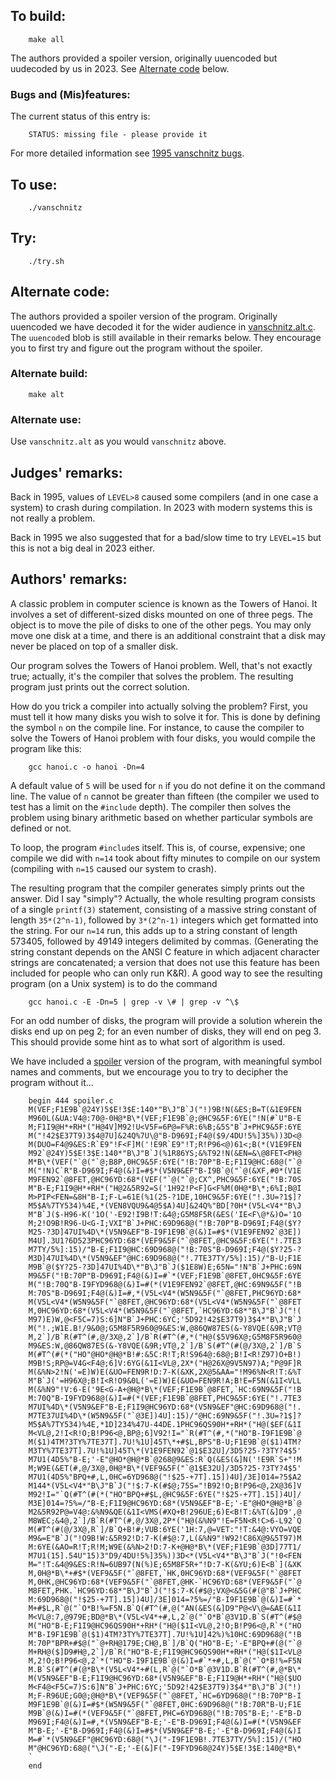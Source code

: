 ## To build:

``` <!---sh-->
    make all
```

The authors provided a spoiler version, originally uuencoded but uudecoded by us
in 2023. See [Alternate code](#alternate-code) below.


### Bugs and (Mis)features:

The current status of this entry is:

```
    STATUS: missing file - please provide it
```

For more detailed information see [1995 vanschnitz bugs](../../bugs.html#1995_vanschnitz).


## To use:

``` <!---sh-->
    ./vanschnitz
```


## Try:

``` <!---sh-->
    ./try.sh
```


## Alternate code:

The authors provided a spoiler version of the program. Originally uuencoded we
have decoded it for the wider audience in [vanschnitz.alt.c](%%REPO_URL%%/1995/vanschnitz/vanschnitz.alt.c). The
`uuencode`d blob is still available in their remarks below. They encourage you
to first try and figure out the program without the spoiler.


### Alternate build:

``` <!---sh-->
    make alt
```


### Alternate use:

Use `vanschnitz.alt` as you would `vanschnitz` above.


## Judges' remarks:

Back in 1995, values of `LEVEL>8` caused some compilers (and in one case a
system) to crash during compilation. In 2023 with modern systems this is not
really a problem.

Back in 1995 we also suggested that for a bad/slow time to try `LEVEL=15` but
this is not a big deal in 2023 either.


## Authors' remarks:

A classic problem in computer science is known as the Towers
of Hanoi.  It involves a set of different-sized disks mounted
on one of three pegs.  The object is to move the pile of disks
to one of the other pegs.  You may only move one disk at a
time, and there is an additional constraint that a disk may
never be placed on top of a smaller disk.

Our program solves the Towers of Hanoi problem.  Well, that's
not exactly true; actually, it's the compiler that solves the
problem.  The resulting program just prints out the correct
solution.

How do you trick a compiler into actually solving the problem?
First, you must tell it how many disks you wish to solve it
for.  This is done by defining the symbol `n` on the compile
line.  For instance, to cause the compiler to solve the Towers
of Hanoi problem with four disks, you would compile the program
like this:

``` <!---sh-->
    gcc hanoi.c -o hanoi -Dn=4
```

A default value of `5` will be used for `n` if you do not define
it on the command line.  The value of `n` cannot be greater than
fifteen (the compiler we used to test has a limit on the `#include`
depth).  The compiler then solves the problem using binary
arithmetic based on whether particular symbols are defined or not.

To loop, the program `#include`s itself.  This is, of course, expensive; one
compile we did with `n=14` took about fifty minutes to compile on our system
(compiling with `n=15` caused our system to crash).

The resulting program that the compiler generates simply
prints out the answer.  Did I say "simply"?  Actually, the
whole resulting program consists of a single `printf(3)` statement,
consisting of a massive string constant of length `35*(2^n-1)`,
followed by `3*(2^n-1)` integers which get formatted into the
string.  For our `n=14` run, this adds up to a string constant
of length 573405, followed by 49149 integers delimited by
commas.  (Generating the string constant depends on the
ANSI C feature in which adjacent character strings are
concatenated; a version that does not use this feature has been
included for people who can only run K&R).  A good way to see
the resulting program (on a Unix system) is to do the command

``` <!---sh-->
    gcc hanoi.c -E -Dn=5 | grep -v \# | grep -v ^\$
```

For an odd number of disks, the program will provide a
solution wherein the disks end up on peg 2; for an even
number of disks, they will end on peg 3.  This should
provide some hint as to what sort of algorithm is used.

We have included a [spoiler](%%REPO_URL%%/1995/vanschnitz/spoiler.c) version of the program, with
meaningful symbol names and comments, but we encourage you
to try to decipher the program without it...

```
    begin 444 spoiler.c
    M(VEF;F1E9B`@24Y)5$E!3$E:140*"B\J"B`J("!)9B!N(&ES;B=T(&1E9FEN
    M960L(&UA:V4@:70@-0H@*B\*(VEF;F1E9B`@;@HC9&5F:6YE("!N(#`U"B-E
    M;F1I9@H*+RH*("H@4V]M92!U<V5F=6P@=F%R:6%B;&5S"B`J+PHC9&5F:6YE
    M("!42$E37T9)3$4@7U]&24Q%7U\@"B-D969I;F4@($9/4DU!5%]35%))3D<@
    M(DUO=F4@9&ES:R`E9"!F<F]M('!E9R`E9"!T;R!P96<@)61<;B(*(V1E9FEN
    M92`@24Y)5$E!3$E:140*"B\J"B`J(%1R86YS;&%T92!N(&EN=&\@8FET<PH@
    M*B\*(VEF("`@("`@;B8P,0HC9&5F:6YE("!B:70P"B-E;F1I9@HC:68@("`@
    M("!N)C`R"B-D969I;F4@(&)I=#$*(V5N9&EF"B-I9B`@("`@(&XF,#0*(V1E
    M9FEN92`@8FET,@HC96YD:68*(VEF("`@("`@;CX^,PHC9&5F:6YE("!B:70S
    M"B-E;F1I9@H*+RH*("H@2&5R92=S('1H92!P<F]G<F%M(0H@*B\*;6%I;B@I
    M>PIP<FEN=&8H"B-I;F-L=61E(%1(25-?1DE,10HC9&5F:6YE("!.3U=?1$]?
    M5$A%7TY534)%4E,*(VEN8VQU9&4@5$A)4U]&24Q%"BD[?0H*(V5L<V4*"B\J
    M"B`J($-H96-K('1O('-E92!I9B!T:&4@;G5M8F5R(&ES('IE<F\@*&)O='1O
    M;2!O9B!R96-U<G-I;VXI"B`J+PHC:69D968@("!B:70P"B-D969I;F4@($Y?
    M25-?3D]47UI%4D\*(V5N9&EF"B-I9F1E9B`@(&)I=#$*(V1E9FEN92`@3E])
    M4U].3U1?6D523PHC96YD:68*(VEF9&5F("`@8FET,@HC9&5F:6YE("!.7TE3
    M7TY/5%]:15)/"B-E;F1I9@HC:69D968@("!B:70S"B-D969I;F4@($Y?25-?
    M3D]47UI%4D\*(V5N9&EF"@HC:69D968@("!.7TE37TY/5%]:15)/"B-U;F1E
    M9B`@($Y?25-?3D]47UI%4D\*"B\J"B`J($1E8W)E;65N="!N"B`J+PHC:69N
    M9&5F("!B:70P"B-D969I;F4@(&)I=#`*(VEF;F1E9B`@8FET,0HC9&5F:6YE
    M("!B:70Q"B-I9FYD968@(&)I=#(*(V1E9FEN92`@8FET,@HC:69N9&5F("!B
    M:70S"B-D969I;F4@(&)I=#,*(V5L<V4*(W5N9&5F("`@8FET,PHC96YD:68*
    M(V5L<V4*(W5N9&5F("`@8FET,@HC96YD:68*(V5L<V4*(W5N9&5F("`@8FET
    M,0HC96YD:68*(V5L<V4*(W5N9&5F("`@8FET,`HC96YD:68*"B\J"B`J("!(
    M97)E)W,@<F5C=7)S:6]N"B`J+PHC:6YC;'5D92!42$E37T9)3$4*"B\J"B`J
    M("!.;W1E.B!/9&0@;G5M8F5R960@9&ES:W,@86QW87ES(&-Y8VQE(&9R;VT@
    M,2`]/B`R(#T^(#,@/3X@,2`]/B`R(#T^(#,*("H@($5V96X@;G5M8F5R960@
    M9&ES:W,@86QW87ES(&-Y8VQE(&9R;VT@,2`]/B`S(#T^(#(@/3X@,2`]/B`S
    M(#T^(#(*("HO"@HO*@H@*B!#:&5C:R!T;R!S964@:68@;B!I<R!Z97)O+B!)
    M9B!S;RP@=V4G<F4@;6]V:6YG(&1I<VL@,2X*("H@26X@9V5N97)A;"P@9F]R
    M(&%N>2!N('=E)W)E(&UO=FEN9R!D:7-K(&XK,2X@5&AA="!M96%N<R!T:&%T
    M"B`J('=H96X@;B!I<R!O9&0L('=E)W)E(&UO=FEN9R!A;B!E=F5N(&1I<VLL
    M(&%N9"!V:6-E('9E<G-A+@H@*B\*(VEF;F1E9B`@8FET,`HC:69N9&5F("!B
    M:70Q"B-I9FYD968@(&)I=#(*(VEF;F1E9B`@8FET,PHC9&5F:6YE("!.7TE3
    M7UI%4D\*(V5N9&EF"B-E;F1I9@HC96YD:68*(V5N9&EF"@HC:69D968@("!.
    M7TE37UI%4D\*(W5N9&5F("`@3E])4U]:15)/"@HC:69N9&5F("!.3U=?1$]?
    M5$A%7TY534)%4E,*1D]234%47U-44DE.1PHC96QS90H*+RH*("H@($EF(&1I
    M<VL@,2!I<R!O;B!P96<@,BP@;6]V92!I="`R(#T^(#,*("HO"B-I9F1E9B`@
    M($1)4TM?3TY%7TE37T].7U!%1U]45T\*+#$L,BPS"B-U;F1E9B`@($1)4TM?
    M3TY%7TE37T].7U!%1U]45T\*(V1E9FEN92`@1$E32U]/3D5?25-?3TY?4$5'
    M7U1(4D5%"B-E;'-E"@HO*@H@*B`@268@9&ES:R`Q(&ES(&]N('!E9R`S+"!M
    M;W9E(&ET(#,@/3X@,0H@*B\*(VEF9&5F("`@1$E32U]/3D5?25-?3TY?4$5'
    M7U1(4D5%"BPQ+#,L,0HC=6YD968@("!$25-+7T].15])4U]/3E]014=?5$A2
    M144*(V5L<V4*"B\J"B`J("!$:7-K(#$@;75S="!B92!O;B!P96<@,2X@36]V
    M92!I="`Q(#T^(#(*("HO"BPQ+#$L,@HC9&5F:6YE("!$25-+7T].15])4U]/
    M3E]014=?5%=/"B-E;F1I9@HC96YD:68*(V5N9&EF"B-E;'-E"@HO*@H@*B`@
    M2&5R92P@=V4@:&%N9&QE(&1I<VMS(#XQ+B!296UE;6)E<B!T:&%T(&]D9',@
    M8WEC;&4@,2`]/B`R(#T^(#,@/3X@,2P*("H@(&%N9"!E=F5N<R!C>6-L92`Q
    M(#T^(#(@/3X@,R`]/B`Q+B!#;VUB:6YE('1H:7,@=VET:"!T:&4@:VYO=VQE
    M9&=E"B`J("!O9B!W:&5R92!D:7-K(#$@:7,L(&%N9"!W92!C86X@9&5T97)M
    M:6YE(&AO=R!T;R!M;W9E(&%N>2!D:7-K+@H@*B\*(VEF;F1E9B`@3D]77T1/
    M7U1(15].54U"15)3"D9/4DU!5%]35%))3D<*(V5L<V4*"B\J"B`J("!0<FEN
    M="!T:&4@9&ES:R!N=6UB97(N(%)E;65M8F5R+"!D:7-K(&YU;6)E<B`](&XK
    M,0H@*B\*+#$*(VEF9&5F("`@8FET,`HK,0HC96YD:68*(VEF9&5F("`@8FET
    M,0HK,@HC96YD:68*(VEF9&5F("`@8FET,@HK-`HC96YD:68*(VEF9&5F("`@
    M8FET,PHK.`HC96YD:68*"B\J"B`J("!$:7-K(#$@;VX@<&5G(#(@"B`J+PHC
    M:69D968@("!$25-+7T].15])4U]/3E]014=?5%=/"B-I9F1E9B`@(&)I=#`*
    M+#$L,R`@("`O*B!%=F5N.B`Q(#T^(#,@("AN(&ES(&]D9"P@<V\@=&AE(&1I
    M<VL@:7,@979E;BD@*B\*(V5L<V4*+#,L,2`@("`O*B`@3V1D.B`S(#T^(#$@
    M("HO"B-E;F1I9@HC96QS90H*+RH*("H@($1I<VL@,2!O;B!P96<@,R`*("HO
    M"B-I9F1E9B`@($1)4TM?3TY%7TE37T].7U!%1U]42%)%10HC:69D968@("!B
    M:70P"BPR+#$@("`@+RH@179E;CH@,B`]/B`Q("HO"B-E;'-E"BPQ+#(@("`@
    M+RH@($]D9#H@,2`]/B`R("HO"B-E;F1I9@HC96QS90H*+RH*("H@($1I<VL@
    M,2!O;B!P96<@,2`*("HO"B-I9F1E9B`@(&)I=#`*+#,L,B`@("`O*B!%=F5N
    M.B`S(#T^(#(@*B\*(V5L<V4*+#(L,R`@("`O*B`@3V1D.B`R(#T^(#,@*B\*
    M(V5N9&EF"B-E;F1I9@HC96YD:68*(V5N9&EF"B-E;F1I9@H*+RH*("H@($UO
    M<F4@<F5C=7)S:6]N"B`J+PHC:6YC;'5D92!42$E37T9)3$4*"B\J"B`J("!)
    M;F-R96UE;G0@;@H@*B\*(VEF9&5F("`@8FET,`HC=6YD968@("!B:70P"B-I
    M9F1E9B`@(&)I=#$*(W5N9&5F("`@8FET,0HC:69D968@("!B:70R"B-U;F1E
    M9B`@(&)I=#(*(VEF9&5F("`@8FET,PHC=6YD968@("!B:70S"B-E;'-E"B-D
    M969I;F4@(&)I=#,*(V5N9&EF"B-E;'-E"B-D969I;F4@(&)I=#(*(V5N9&EF
    M"B-E;'-E"B-D969I;F4@(&)I=#$*(V5N9&EF"B-E;'-E"B-D969I;F4@(&)I
    M=#`*(V5N9&EF"@HC96YD:68@("\J("-I9F1E9B!.7TE37TY/5%]:15)/("HO
    M"@HC96YD:68@("\J("-E;'-E(&]F("-I9FYD968@24Y)5$E!3$E:140@*B\*
    `
    end
```


<!--

    Copyright © 1984-2024 by Landon Curt Noll. All Rights Reserved.

    You are free to share and adapt this file under the terms of this license:

	Creative Commons Attribution-ShareAlike 4.0 International (CC BY-SA 4.0)

    For more information, see:

	https://creativecommons.org/licenses/by-sa/4.0/

-->
